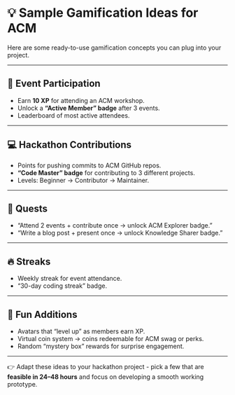# 💡 Sample Gamification Ideas for ACM

Here are some ready-to-use gamification concepts you can plug into your project.

---

## 🌟 Event Participation
- Earn **10 XP** for attending an ACM workshop.  
- Unlock a **“Active Member” badge** after 3 events.  
- Leaderboard of most active attendees.  

---

## 💻 Hackathon Contributions
- Points for pushing commits to ACM GitHub repos.  
- **“Code Master” badge** for contributing to 3 different projects.  
- Levels: Beginner → Contributor → Maintainer.  

---

## 🎯 Quests
- “Attend 2 events + contribute once → unlock ACM Explorer badge.”  
- “Write a blog post + present once → unlock Knowledge Sharer badge.”  

---

## 🔥 Streaks
- Weekly streak for event attendance.  
- “30-day coding streak” badge.  

---

## 🎨 Fun Additions
- Avatars that “level up” as members earn XP.  
- Virtual coin system → coins redeemable for ACM swag or perks.  
- Random “mystery box” rewards for surprise engagement.  

---

👉 Adapt these ideas to your hackathon project - pick a few that are **feasible in 24–48 hours** and focus on developing a smooth working prototype.
